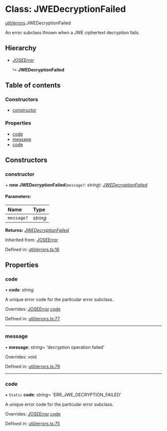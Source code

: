 # Class: JWEDecryptionFailed

[util/errors](../modules/util_errors.md).JWEDecryptionFailed

An error subclass thrown when a JWE ciphertext decryption fails.

## Hierarchy

* [*JOSEError*](util_errors.joseerror.md)

  ↳ **JWEDecryptionFailed**

## Table of contents

### Constructors

- [constructor](util_errors.jwedecryptionfailed.md#constructor)

### Properties

- [code](util_errors.jwedecryptionfailed.md#code)
- [message](util_errors.jwedecryptionfailed.md#message)
- [code](util_errors.jwedecryptionfailed.md#code)

## Constructors

### constructor

\+ **new JWEDecryptionFailed**(`message?`: *string*): [*JWEDecryptionFailed*](util_errors.jwedecryptionfailed.md)

#### Parameters:

Name | Type |
:------ | :------ |
`message?` | *string* |

**Returns:** [*JWEDecryptionFailed*](util_errors.jwedecryptionfailed.md)

Inherited from: [JOSEError](util_errors.joseerror.md)

Defined in: [util/errors.ts:16](https://github.com/panva/jose/blob/v3.11.3/src/util/errors.ts#L16)

## Properties

### code

• **code**: *string*

A unique error code for the particular error subclass.

Overrides: [JOSEError](util_errors.joseerror.md).[code](util_errors.joseerror.md#code)

Defined in: [util/errors.ts:77](https://github.com/panva/jose/blob/v3.11.3/src/util/errors.ts#L77)

___

### message

• **message**: *string*= 'decryption operation failed'

Overrides: void

Defined in: [util/errors.ts:79](https://github.com/panva/jose/blob/v3.11.3/src/util/errors.ts#L79)

___

### code

▪ `Static` **code**: *string*= 'ERR\_JWE\_DECRYPTION\_FAILED'

A unique error code for the particular error subclass.

Overrides: [JOSEError](util_errors.joseerror.md).[code](util_errors.joseerror.md#code)

Defined in: [util/errors.ts:75](https://github.com/panva/jose/blob/v3.11.3/src/util/errors.ts#L75)
